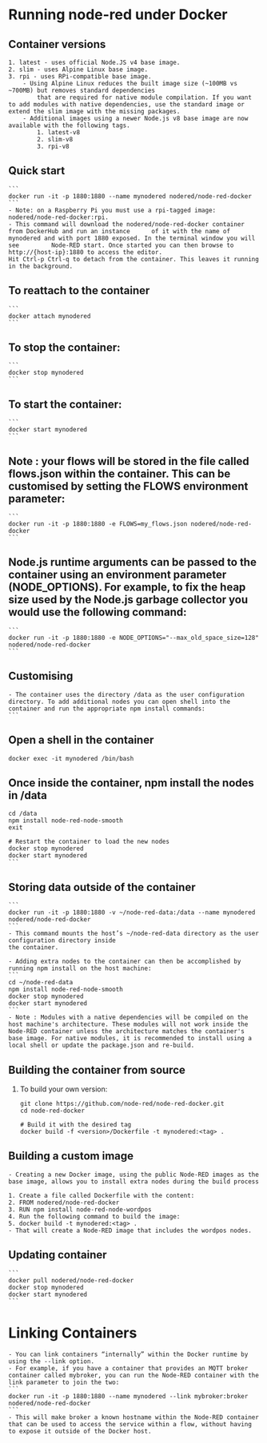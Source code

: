 # Running node-red under Docker
## Container versions
    1. latest - uses official Node.JS v4 base image.
    2. slim - uses Alpine Linux base image.
    3. rpi - uses RPi-compatible base image.
        - Using Alpine Linux reduces the built image size (~100MB vs ~700MB) but removes standard dependencies
            that are required for native module compilation. If you want to add modules with native dependencies, use the standard image or extend the slim image with the missing packages.
        - Additional images using a newer Node.js v8 base image are now available with the following tags.
            1. latest-v8
            2. slim-v8
            3. rpi-v8

## Quick start
    ```
    docker run -it -p 1880:1880 --name mynodered nodered/node-red-docker
    ```
    - Note: on a Raspberry Pi you must use a rpi-tagged image: nodered/node-red-docker:rpi.
    - This command will download the nodered/node-red-docker container from DockerHub and run an instance      of it with the name of mynodered and with port 1880 exposed. In the terminal window you will see         Node-RED start. Once started you can then browse to http://{host-ip}:1880 to access the editor.
    Hit Ctrl-p Ctrl-q to detach from the container. This leaves it running in the background.

## To reattach to the container
    ```
    docker attach mynodered
    ```

## To stop the container:
    ```
    docker stop mynodered
    ```

## To start the container:
    ```
    docker start mynodered
    ```

## Note : your flows will be stored in the file called flows.json within the container. This can be customised by setting the FLOWS environment parameter: 
    ```
    docker run -it -p 1880:1880 -e FLOWS=my_flows.json nodered/node-red-docker
    ```

## Node.js runtime arguments can be passed to the container using an environment parameter (NODE_OPTIONS). For example, to fix the heap size used by the Node.js garbage collector you would use the following command:
    ```
    docker run -it -p 1880:1880 -e NODE_OPTIONS="--max_old_space_size=128" nodered/node-red-docker
    ```

## Customising
    - The container uses the directory /data as the user configuration directory. To add additional nodes you can open shell into the container and run the appropriate npm install commands:
    ```
## Open a shell in the container
    docker exec -it mynodered /bin/bash

## Once inside the container, npm install the nodes in /data
    cd /data
    npm install node-red-node-smooth
    exit

    # Restart the container to load the new nodes
    docker stop mynodered
    docker start mynodered
    ```
## Storing data outside of the container
    ```
    docker run -it -p 1880:1880 -v ~/node-red-data:/data --name mynodered nodered/node-red-docker
    ```
    - This command mounts the host’s ~/node-red-data directory as the user configuration directory inside 
    the container.

    - Adding extra nodes to the container can then be accomplished by running npm install on the host machine:
    ```
    cd ~/node-red-data
    npm install node-red-node-smooth
    docker stop mynodered
    docker start mynodered
    ```
    - Note : Modules with a native dependencies will be compiled on the host machine's architecture. These modules will not work inside the Node-RED container unless the architecture matches the container's base image. For native modules, it is recommended to install using a local shell or update the package.json and re-build.

## Building the container from source
1. To build your own version:
    ```
    git clone https://github.com/node-red/node-red-docker.git
    cd node-red-docker

    # Build it with the desired tag
    docker build -f <version>/Dockerfile -t mynodered:<tag> .
    ```
## Building a custom image
    - Creating a new Docker image, using the public Node-RED images as the base image, allows you to install extra nodes during the build process

    1. Create a file called Dockerfile with the content:
    2. FROM nodered/node-red-docker
    3. RUN npm install node-red-node-wordpos
    4. Run the following command to build the image:
    5. docker build -t mynodered:<tag> .
    - That will create a Node-RED image that includes the wordpos nodes.

## Updating container
    ```
    docker pull nodered/node-red-docker
    docker stop mynodered
    docker start mynodered
    ```

# Linking Containers
    - You can link containers “internally” within the Docker runtime by using the --link option.
    - For example, if you have a container that provides an MQTT broker container called mybroker, you can run the Node-RED container with the link parameter to join the two:
    ```
    docker run -it -p 1880:1880 --name mynodered --link mybroker:broker nodered/node-red-docker
    ```
    - This will make broker a known hostname within the Node-RED container that can be used to access the service within a flow, without having to expose it outside of the Docker host.

